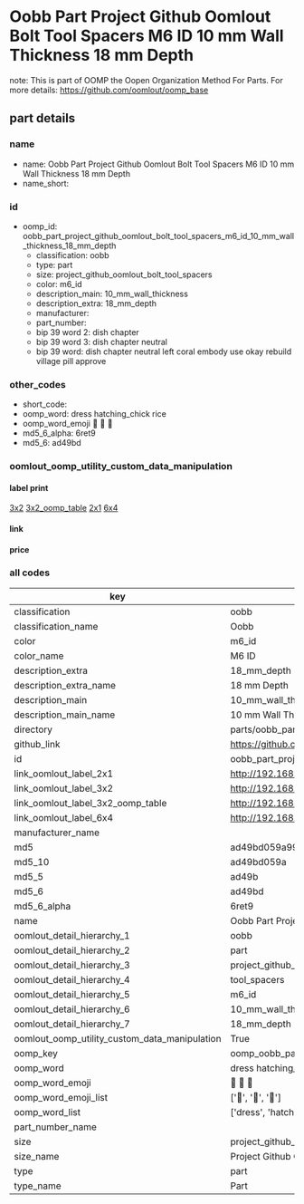 # Oobb Part Project Github Oomlout Bolt Tool Spacers M6 ID 10 mm Wall Thickness 18 mm Depth  

note: This is part of OOMP the Oopen Organization Method For Parts. For more details: https://github.com/oomlout/oomp_base

##  part details
  







### name
* name: Oobb Part Project Github Oomlout Bolt Tool Spacers M6 ID 10 mm Wall Thickness 18 mm Depth
* name_short: 
### id
* oomp_id: oobb_part_project_github_oomlout_bolt_tool_spacers_m6_id_10_mm_wall_thickness_18_mm_depth
  * classification: oobb
  * type: part
  * size: project_github_oomlout_bolt_tool_spacers
  * color: m6_id
  * description_main: 10_mm_wall_thickness
  * description_extra: 18_mm_depth
  * manufacturer: 
  * part_number: 
  * bip 39 word 2: dish chapter
  * bip 39 word 3: dish chapter neutral
  * bip 39 word: dish chapter neutral left coral embody use okay rebuild village pill approve

### other_codes
* short_code: 
* oomp_word: dress hatching_chick rice
* oomp_word_emoji :dress: :hatching_chick: :rice:
* md5_6_alpha: 6ret9
* md5_6: ad49bd






### oomlout_oomp_utility_custom_data_manipulation
#### label print
[3x2](http://192.168.1.245:1112/?label=oomp%206ret9)
[3x2_oomp_table](http://192.168.1.108:1112/?label=oomp%206ret9)
[2x1](http://192.168.1.242:1112/?label=oomp%206ret9)
[6x4](http://192.168.1.55:1112/?label=oomp%206ret9)    

#### link

                              

#### price







### all codes 
| key | value |  
| --- | --- |  
| classification | oobb |  
| classification_name | Oobb |  
| color | m6_id |  
| color_name | M6 ID |  
| description_extra | 18_mm_depth |  
| description_extra_name | 18 mm Depth |  
| description_main | 10_mm_wall_thickness |  
| description_main_name | 10 mm Wall Thickness |  
| directory | parts/oobb_part_project_github_oomlout_bolt_tool_spacers_m6_id_10_mm_wall_thickness_18_mm_depth |  
| github_link | https://github.com/oomlout/oomlout_oomp_part_src/tree/main/parts/oobb_part_project_github_oomlout_bolt_tool_spacers_m6_id_10_mm_wall_thickness_18_mm_depth |  
| id | oobb_part_project_github_oomlout_bolt_tool_spacers_m6_id_10_mm_wall_thickness_18_mm_depth |  
| link_oomlout_label_2x1 | http://192.168.1.242:1112/?label=oomp%206ret9 |  
| link_oomlout_label_3x2 | http://192.168.1.245:1112/?label=oomp%206ret9 |  
| link_oomlout_label_3x2_oomp_table | http://192.168.1.108:1112/?label=oomp%206ret9 |  
| link_oomlout_label_6x4 | http://192.168.1.55:1112/?label=oomp%206ret9 |  
| manufacturer_name |  |  
| md5 | ad49bd059a99fdf5219817f329c999f9 |  
| md5_10 | ad49bd059a |  
| md5_5 | ad49b |  
| md5_6 | ad49bd |  
| md5_6_alpha | 6ret9 |  
| name | Oobb Part Project Github Oomlout Bolt Tool Spacers M6 ID 10 mm Wall Thickness 18 mm Depth |  
| oomlout_detail_hierarchy_1 | oobb |  
| oomlout_detail_hierarchy_2 | part |  
| oomlout_detail_hierarchy_3 | project_github_bolt |  
| oomlout_detail_hierarchy_4 | tool_spacers |  
| oomlout_detail_hierarchy_5 | m6_id |  
| oomlout_detail_hierarchy_6 | 10_mm_wall_thickness |  
| oomlout_detail_hierarchy_7 | 18_mm_depth |  
| oomlout_oomp_utility_custom_data_manipulation | True |  
| oomp_key | oomp_oobb_part_project_github_oomlout_bolt_tool_spacers_m6_id_10_mm_wall_thickness_18_mm_depth |  
| oomp_word | dress hatching_chick rice |  
| oomp_word_emoji | :dress: :hatching_chick: :rice: |  
| oomp_word_emoji_list | [':dress:', ':hatching_chick:', ':rice:'] |  
| oomp_word_list | ['dress', 'hatching_chick', 'rice'] |  
| part_number_name |  |  
| size | project_github_oomlout_bolt_tool_spacers |  
| size_name | Project Github Oomlout Bolt Tool Spacers |  
| type | part |  
| type_name | Part |  
